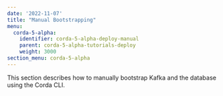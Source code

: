 ```yaml
---
date: '2022-11-07'
title: "Manual Bootstrapping"
menu:
  corda-5-alpha:
    identifier: corda-5-alpha-deploy-manual
    parent: corda-5-alpha-tutorials-deploy
    weight: 3000
section_menu: corda-5-alpha
---
```

<!-- CLI https://r3-cev.atlassian.net/browse/DOC-4185-->
This section describes how to manually bootstrap Kafka and the database using the Corda CLI.
<!--do we need to add back in installation instructions??-->
